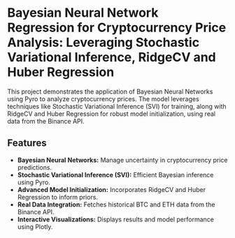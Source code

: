 # Bayesian Neural Network Regression for Cryptocurrency Price Analysis: Leveraging Stochastic Variational Inference, RidgeCV and Huber Regression

This project demonstrates the application of Bayesian Neural Networks using Pyro to analyze cryptocurrency prices. The model leverages techniques like Stochastic Variational Inference (SVI) for training, along with RidgeCV and Huber Regression for robust model initialization, using real data from the Binance API.

## Features

- **Bayesian Neural Networks:** Manage uncertainty in cryptocurrency price predictions.
- **Stochastic Variational Inference (SVI):** Efficient Bayesian inference using Pyro.
- **Advanced Model Initialization:** Incorporates RidgeCV and Huber Regression to inform priors.
- **Real Data Integration:** Fetches historical BTC and ETH data from the Binance API.
- **Interactive Visualizations:** Displays results and model performance using Plotly.

